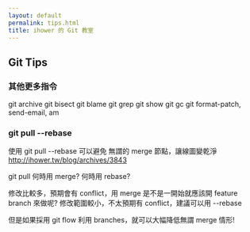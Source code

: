 ```yaml
---
layout: default
permalink: tips.html
title: ihower 的 Git 教室
---
```


## Git Tips

### 其他更多指令

git archivegit bisectgit blamegit grepgit showgit gcgit format-patch, send-email, am

### git pull --rebase

使用 git pull --rebase 可以避免無謂的 merge 節點，讓線圖變乾淨http://ihower.tw/blog/archives/3843
git pull 何時用 merge? 何時用 rebase?
修改比較多，預期會有 conflict，用 merge	是不是一開始就應該開 feature branch 來做呢?修改範圍較小，不太預期有 conflict，建議可以用 --rebase
但是如果採用 git flow 利用 branches，就可以大幅降低無謂 merge 情形!